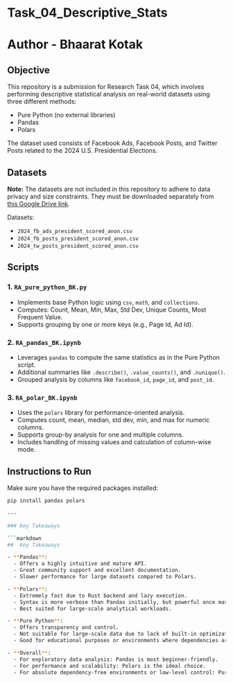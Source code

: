 # Task_04_Descriptive_Stats
# Author - Bhaarat Kotak

## Objective
This repository is a submission for Research Task 04, which involves performing descriptive statistical analysis on real-world datasets using three different methods:
- Pure Python (no external libraries)
- Pandas
- Polars

The dataset used consists of Facebook Ads, Facebook Posts, and Twitter Posts related to the 2024 U.S. Presidential Elections.

## Datasets
**Note:** The datasets are not included in this repository to adhere to data privacy and size constraints. They must be downloaded separately from [this Google Drive link](https://drive.google.com/file/d/1Jq0fPb-tq76Ee_RtM58fT0_M3o-JDBwe/view?usp=sharing).

Datasets:
- `2024_fb_ads_president_scored_anon.csv`
- `2024_fb_posts_president_scored_anon.csv`
- `2024_tw_posts_president_scored_anon.csv`

## Scripts

### 1. `RA_pure_python_BK.py`
- Implements base Python logic using `csv`, `math`, and `collections`.
- Computes: Count, Mean, Min, Max, Std Dev, Unique Counts, Most Frequent Value.
- Supports grouping by one or more keys (e.g., Page Id, Ad Id).

### 2. `RA_pandas_BK.ipynb`
- Leverages `pandas` to compute the same statistics as in the Pure Python script.
- Additional summaries like `.describe()`, `.value_counts()`, and `.nunique()`.
- Grouped analysis by columns like `facebook_id`, `page_id`, and `post_id`.

### 3. `RA_polar_BK.ipynb`
- Uses the `polars` library for performance-oriented analysis.
- Computes count, mean, median, std dev, min, and max for numeric columns.
- Supports group-by analysis for one and multiple columns.
- Includes handling of missing values and calculation of column-wise mode.

## Instructions to Run

Make sure you have the required packages installed:

```bash
pip install pandas polars

---

### Key Takeaways

```markdown
##  Key Takeaways

- **Pandas**:
  - Offers a highly intuitive and mature API.
  - Great community support and excellent documentation.
  - Slower performance for large datasets compared to Polars.

- **Polars**:
  - Extremely fast due to Rust backend and lazy execution.
  - Syntax is more verbose than Pandas initially, but powerful once mastered.
  - Best suited for large-scale analytical workloads.

- **Pure Python**:
  - Offers transparency and control.
  - Not suitable for large-scale data due to lack of built-in optimizations.
  - Good for educational purposes or environments where dependencies are restricted.

- **Overall**:
  - For exploratory data analysis: Pandas is most beginner-friendly.
  - For performance and scalability: Polars is the ideal choice.
  - For absolute dependency-free environments or low-level control: Pure Python works, but requires more effort.
